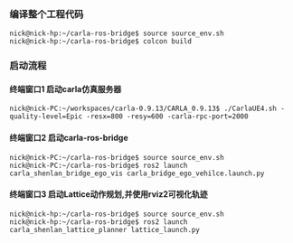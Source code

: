 
### 编译整个工程代码
```
nick@nick-hp:~/carla-ros-bridge$ source source_env.sh 
nick@nick-hp:~/carla-ros-bridge$ colcon build
```

### 启动流程

#### 终端窗口1  启动carla仿真服务器
```
nick@nick-PC:~/workspaces/carla-0.9.13/CARLA_0.9.13$ ./CarlaUE4.sh -quality-level=Epic -resx=800 -resy=600 -carla-rpc-port=2000
```

#### 终端窗口2  启动carla-ros-bridge
```
nick@nick-PC:~/carla-ros-bridge$ source source_env.sh 
nick@nick-PC:~/carla-ros-bridge$ ros2 launch carla_shenlan_bridge_ego_vis carla_bridge_ego_vehilce.launch.py 
```

#### 终端窗口3  启动Lattice动作规划,并使用rviz2可视化轨迹
```
nick@nick-hp:~/carla-ros-bridge$ source source_env.sh 
nick@nick-hp:~/carla-ros-bridge$ ros2 launch carla_shenlan_lattice_planner lattice_launch.py
```

